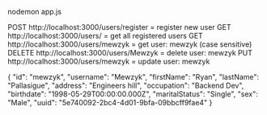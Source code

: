 nodemon app.js

POST  http://localhost:3000/users/register = register new user
GET  http://localhost:3000/users/ = get all registered users
GET  http://localhost:3000/users/mewzyk = get user: mewzyk (case sensitive)
DELETE  http://localhost:3000/users/Mewzyk = delete user: mewzyk
PUT   http://localhost:3000/users/mewzyk = update user: mewzyk


{
    "id": "mewzyk",
    "username": "Mewzyk",
    "firstName": "Ryan",
    "lastName": "Pallasigue",
    "address": "Engineers hill",
    "occupation": "Backend Dev",
    "birthdate": "1998-05-29T00:00:00.000Z",
    "maritalStatus": "Single",
    "sex": "Male",
    "uuid": "5e740092-2bc4-4d01-9bfa-09bbcff9fae4"
}
